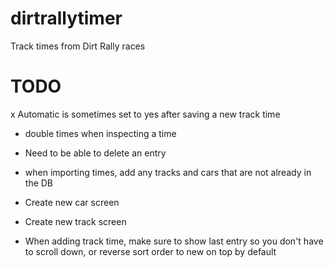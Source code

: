# dirtrallytimer

Track times from Dirt Rally races

# TODO
x Automatic is sometimes set to yes after saving a new track time
- double times when inspecting a time
- Need to be able to delete an entry
  
- when importing times, add any tracks and cars that are not already in the DB
- Create new car screen
- Create new track screen

- When adding track time, make sure to show last entry so you don't have to scroll down, or reverse sort order to new on top by default